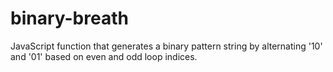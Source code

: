# binary-breath
JavaScript function that generates a binary pattern string by alternating '10' and '01' based on even and odd loop indices.
